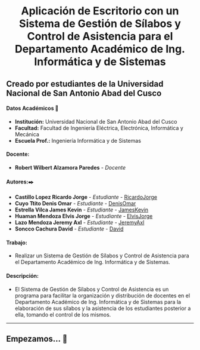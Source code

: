 # **<center> Aplicación de Escritorio con un Sistema de Gestión de Sílabos y Control de Asistencia para el Departamento Académico de Ing. Informática y de Sistemas </center>**

## Creado por estudiantes de la Universidad Nacional de San Antonio Abad del Cusco

#### Datos Académicos 📖

- **Institución:** Universidad Nacional de San Antonio Abad del Cusco
- **Facultad:** Facultad de Ingeniería Eléctrica, Electrónica, Informática y Mecánica
- **Escuela Prof.:** Ingeniería Informática y de Sistemas

#### Docente:

- **Robert Wilbert Alzamora Paredes** - _Docente_

#### Autores:✒️

- **Castillo Lopez Ricardo Jorge** - _Estudiante_ - [RicardoJorge](https://github.com/rjcastillolopez)
- **Cuyo Ttito Denis Omar** - _Estudiante_ - [DenisOmar](https://github.com/denisomarcuyottito)
- **Estrella Vilca James Kevin** - _Estudiante_ - [JamesKevin](https://github.com/JamesKevinStar)
- **Huaman Mendoza Elvis Jorge** - _Estudiante_ - [ElvisJorge](https://github.com/ElvisJorge17)
- **Lazo Mendoza Jeremy Axl** - _Estudiante_ - [JeremyAxl](https://github.com/Jeremylazm)
- **Soncco Cachura David** - _Estudiante_ - [David](https://github.com/Mr-dvd2020)

#### Trabajo:

- Realizar un Sistema de Gestión de Sílabos y Control de Asistencia para el Departamento Académico de Ing. Informática y de Sistemas.

#### Descripción:

- El Sistema de Gestión de Sílabos y Control de Asistencia es un programa para facilitar la organización y distribución de docentes en el Departamento Académico de Ing. Informática y de Sistemas para la elaboración de sus sílabos y la asistencia de los estudiantes posterior a ella, tomando el control de los mismos.
---

## Empezamos... 🚀
